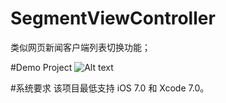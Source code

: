 # SegmentViewController 
类似网页新闻客户端列表切换功能；

#Demo Project
![Alt text](/path/to/img.jpg)

#系统要求
该项目最低支持 iOS 7.0 和 Xcode 7.0。
